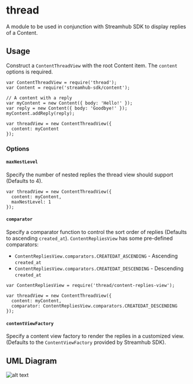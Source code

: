 thread
======

A module to be used in conjunction with Streamhub SDK to display replies of a Content.

## Usage
Construct a ```ContentThreadView``` with the root Content item. The ```content``` options is required.

```
var ContentThreadView = require('thread');
var Content = require('streamhub-sdk/content');

// A content with a reply
var myContent = new Content({ body: 'Hello!' });
var reply = new Content({ body: 'Goodbye!' });
myContent.addReply(reply);

var threadView = new ContentThreadView({
  content: myContent
});
```

### Options

#### ```maxNestLevel```
Specify the number of nested replies the thread view should support (Defaults to 4).

```
var threadView = new ContentThreadView({
  content: myContent,
  maxNestLevel: 1
});
```

#### ```comparator```
Specify a comparator function to control the sort order of replies (Defaults to ascending ```created_at```). ```ContentRepliesView``` has some pre-defined comparators:

* ```ContentRepliesView.comparators.CREATEDAT_ASCENDING``` - Ascending ```created_at```
* ```ContentRepliesView.comparators.CREATEDAT_DESCENDING``` - Descending ```created_at```

```
var ContentRepliesView = require('thread/content-replies-view');

var threadView = new ContentThreadView({
  content: myContent,
  comparator: ContentRepliesView.comparators.CREATEDAT_DESCENDING
});
```

#### ```contentViewFactory```
Specify a content view factory to render the replies in a customized view. (Defaults to the ```ContentViewFactory``` provided by Streamhub SDK).


## UML Diagram
![alt text](http://i.imgur.com/4CWOkqY.png)
